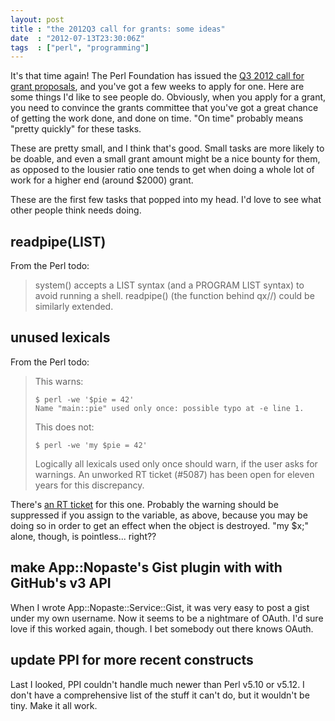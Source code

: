 ```yaml
---
layout: post
title : "the 2012Q3 call for grants: some ideas"
date  : "2012-07-13T23:30:06Z"
tags  : ["perl", "programming"]
---
```

It's that time again!  The Perl Foundation has issued the [Q3 2012 call for
grant
proposals](http://news.perlfoundation.org/2012/07/2012q3-call-for-grant-proposal.html),
and you've got a few weeks to apply for one.  Here are some things I'd like to
see people do.  Obviously, when you apply for a grant, you need to convince the
grants committee that you've got a great chance of getting the work done, and
done on time.  "On time" probably means "pretty quickly" for these tasks.

These are pretty small, and I think that's good.  Small tasks are more likely
to be doable, and even a small grant amount might be a nice bounty for them, as
opposed to the lousier ratio one tends to get when doing a whole lot of work
for a higher end (around $2000) grant.

These are the first few tasks that popped into my head.  I'd love to see what
other people think needs doing.

## readpipe(LIST)

From the Perl todo:

> system() accepts a LIST syntax (and a PROGRAM LIST syntax) to avoid
> running a shell. readpipe() (the function behind qx//) could be similarly
> extended.

## unused lexicals

From the Perl todo:

> This warns:
>
>     $ perl -we '$pie = 42'
>     Name "main::pie" used only once: possible typo at -e line 1.
>
> This does not:
>
>     $ perl -we 'my $pie = 42'
>
> Logically all lexicals used only once should warn, if the user asks for
> warnings.  An unworked RT ticket (#5087) has been open for eleven
> years for this discrepancy.

There's [an RT ticket](https://rt.perl.org/rt3/Ticket/Display.html?id=5087)
for this one.  Probably the warning should be suppressed if you assign to 
the variable, as above, because you may be doing so in order to get an effect
when the object is destroyed.  "my $x;" alone, though, is pointless... right??

## make App::Nopaste's Gist plugin with with GitHub's v3 API

When I wrote App::Nopaste::Service::Gist, it was very easy to post a gist under
my own username.  Now it seems to be a nightmare of OAuth.  I'd sure love if
this worked again, though.  I bet somebody out there knows OAuth.

## update PPI for more recent constructs

Last I looked, PPI couldn't handle much newer than Perl v5.10 or v5.12.  I
don't have a comprehensive list of the stuff it can't do, but it wouldn't be
tiny.  Make it all work.


